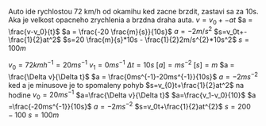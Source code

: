 Auto ide rychlostou 72 km/h od okamihu ked zacne brzdit, zastavi sa za 10s. Aka je velkost opacneho zrychlenia a brzdna draha auta.
$v=v_0+-at$
$a = \frac{v-v_0}{t}$
$a = \frac{-20 \frac{m}{s}}{10s}$
$a = -2 m/s^2$
$s=v_0t+-\frac{1}{2}at^2$
$s=20 \frac{m}{s}*10s - \frac{1}{2}2m/s^{2}*10s^2$
$s = 100m$

$v_{0}= 72kmh^{-1}=20ms^{-1}$
$v_{1}=0ms^{-1}$
$\Delta t = 10s$
$[a]=ms^{-2}$
$[s]=m$
$a = \frac{\Delta v}{\Delta t}$
$a = \frac{0ms^{-1}-20ms^{-1}}{10s}$
$a = -2ms^{-2}$
ked a je minusove je to spomaleny pohyb
$s=v_{0}t+\frac{1}{2}at^2$
na hodine
$v_{0}=20ms^{-1}$
$a=\frac{\Delta v}{\Delta t}$
$a=\frac{v_1-v_0}{10}$
$a =\frac{-20ms^{-1}}{10s}$
$a=-2ms^{-2}$
$s=v_0t+\frac{1}{2}at^{2}$
$s=200-100$
$s=100m$




